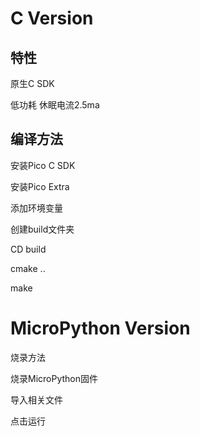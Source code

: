 













# C Version

## 特性

原生C SDK

低功耗 休眠电流2.5ma



## 编译方法

安装Pico C SDK

安装Pico Extra

添加环境变量

创建build文件夹

CD build

cmake ..

make





# MicroPython Version

烧录方法

烧录MicroPython固件

导入相关文件

点击运行